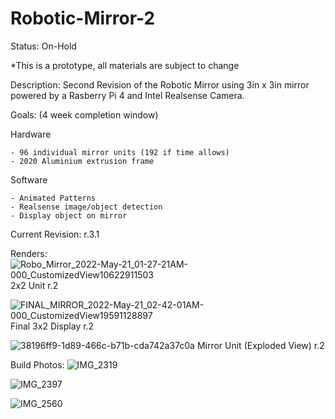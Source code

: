 # Robotic-Mirror-2

Status: On-Hold

*This is a prototype, all materials are subject to change

Description:
Second Revision of the Robotic Mirror using 3in x 3in mirror powered by a Rasberry Pi 4 and Intel Realsense Camera.

Goals: (4 week completion window)
 
 Hardware
    
    - 96 individual mirror units (192 if time allows)
    - 2020 Aluminium extrusion frame
    
  Software
    
    - Animated Patterns
    - Realsense image/object detection
    - Display object on mirror
   
Current Revision: r.3.1

Renders:
![Robo_Mirror_2022-May-21_01-27-21AM-000_CustomizedView10622911503](https://user-images.githubusercontent.com/97418292/169629848-6709e4ac-7f3f-4dc8-9f01-6edbc47f066b.png)
2x2 Unit r.2

![FINAL_MIRROR_2022-May-21_02-42-01AM-000_CustomizedView19591128897](https://user-images.githubusercontent.com/97418292/169631268-afaa8e9b-852d-4c5b-925e-038bd0e2288f.png)
Final 3x2 Display r.2

![38196ff9-1d89-466c-b71b-cda742a37c0a](https://user-images.githubusercontent.com/97418292/169636792-af4ad783-ea76-4904-8855-771e596e31df.PNG)
Mirror Unit (Exploded View) r.2

Build Photos:
![IMG_2319](https://user-images.githubusercontent.com/97418292/209269826-785c0554-9eb9-4e21-b47f-343422e1181f.jpeg)

![IMG_2397](https://user-images.githubusercontent.com/97418292/209269912-2be2f5d8-4e43-456d-8fe9-2f3ffbd4351d.jpeg)

![IMG_2560](https://user-images.githubusercontent.com/97418292/209270003-7d0d4c1e-269d-4275-9efe-c11acbf435fa.JPG)
